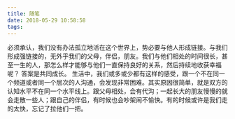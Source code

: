 ```yaml
---
title: 随笔
date: 2018-05-29 10:58:58
tags:
---
```

必须承认，我们没有办法孤立地活在这个世界上，势必要与他人形成链接。与我们形成强链接的，无外乎我们的父母，伴侣，朋友。我们与他们相处的时间很长，甚至一生的人，那怎么样才能够与他们一直保持良好的关系，然后持续地收获幸福呢？
答案是共同成长。
生活中，我们或多或少都有这样的感受，跟一个不在同一个频道或者同一个层次的人沟通，会发现非常困难。其实原因很简单，就是双方的认知水平不在同一个水平线上。跟父母相处，会有代沟；一起长大的朋友慢慢的就会走散一些人；跟自己的伴侣，有时候也会吵架闹不愉快。有的时候或许是我们走的太快，忘记了拉他们一把。